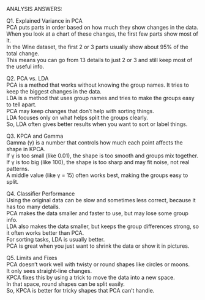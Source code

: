 
ANALYSIS ANSWERS:

 Q1. Explained Variance in PCA  
PCA puts parts in order based on how much they show changes in the data.  
When you look at a chart of these changes, the first few parts show most of it.  
In the Wine dataset, the first 2 or 3 parts usually show about 95% of the total change.  
This means you can go from 13 details to just 2 or 3 and still keep most of the useful info.


 Q2. PCA vs. LDA  
PCA is a method that works without knowing the group names. It tries to keep the biggest changes in the data.  
LDA is a method that uses group names and tries to make the groups easy to tell apart.  
PCA may keep changes that don’t help with sorting things.  
LDA focuses only on what helps split the groups clearly.  
So, LDA often gives better results when you want to sort or label things.


 Q3. KPCA and Gamma  
Gamma (γ) is a number that controls how much each point affects the shape in KPCA.  
If γ is too small (like 0.01), the shape is too smooth and groups mix together.  
If γ is too big (like 100), the shape is too sharp and may fit noise, not real patterns.  
A middle value (like γ = 15) often works best, making the groups easy to split.



 Q4. Classifier Performance  
Using the original data can be slow and sometimes less correct, because it has too many details.  
PCA makes the data smaller and faster to use, but may lose some group info.  
LDA also makes the data smaller, but keeps the group differences strong, so it often works better than PCA.  
For sorting tasks, LDA is usually better.  
PCA is great when you just want to shrink the data or show it in pictures.



Q5. Limits and Fixes  
PCA doesn’t work well with twisty or round shapes like circles or moons.  
It only sees straight-line changes.  
KPCA fixes this by using a trick to move the data into a new space.  
In that space, round shapes can be split easily.  
So, KPCA is better for tricky shapes that PCA can’t handle.


